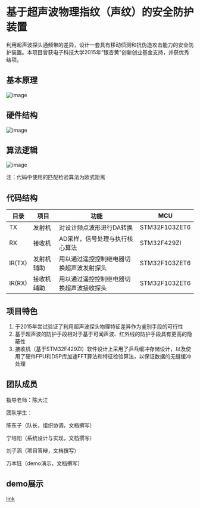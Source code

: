 # 基于超声波物理指纹（声纹）的安全防护装置
利用超声波探头通频带的差异，设计一套具有移动侦测和抗伪造攻击能力的安全防护装置。本项目曾获电子科技大学2015年“银杏黄”创新创业基金支持，并获优秀结项。
## 基本原理
![image](https://note.youdao.com/favicon.ico)
## 硬件结构
![image](https://note.youdao.com/favicon.ico)
## 算法逻辑
![image](https://note.youdao.com/favicon.ico)

注：代码中使用的匹配检验算法为欧式距离
## 代码结构
目录 | 项目 | 功能 | MCU
---|---|---|---
TX | 发射机 | 对设计频点波形进行DA转换 | STM32F103ZET6
RX | 接收机 | AD采样，信号处理与执行核心算法 | STM32F429ZI
IR(TX)| 发射机辅助| 用以通过遥控控制继电器切换超声波发射探头 | STM32F103ZET6
IR(RX)| 接收机辅助 | 用以通过遥控控制继电器切换超声波接收探头|STM32F103ZET6
## 项目特色
1. 于2015年尝试验证了利用超声波探头物理特征差异作为鉴别手段的可行性
2. 基于超声波的防护手段相对于基于可闻声波、红外线的防护手段具有更高的隐蔽性
3. 接收机（基于STM32F429ZI）软件设计上采用了乒乓缓冲存储设计，以及使用了硬件FPU和DSP库加速FFT算法和特征检验算法，以保证数据的无缝缓冲处理

## 团队成员
指导老师：陈大江

团队学生：

陈东子（队长，组织协调，文档撰写）

宁培阳（系统设计与实现，文档撰写）

刘子涵（项目答辩，文档撰写）

万本钰（demo演示，文档撰写）
## demo展示
[link](https://note.youdao.com/)

